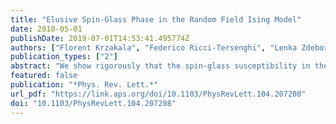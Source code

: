 ```yaml
---
title: "Elusive Spin-Glass Phase in the Random Field Ising Model"
date: 2010-05-01
publishDate: 2019-07-01T14:53:41.495774Z
authors: ["Florent Krzakala", "Federico Ricci-Tersenghi", "Lenka Zdeborová"]
publication_types: ["2"]
abstract: "We show rigorously that the spin-glass susceptibility in the random field Ising model is always bounded by the ferromagnetic susceptibility, and therefore that no spin-glass phase can be present at equilibrium out of the ferromagnetic critical line. When the magnetization is, however, fixed to values smaller than the equilibrium value, a spin-glass phase can exist, as we show explicitly on the Bethe lattice."
featured: false
publication: "*Phys. Rev. Lett.*"
url_pdf: "https://link.aps.org/doi/10.1103/PhysRevLett.104.207208"
doi: "10.1103/PhysRevLett.104.207208"
---
```



